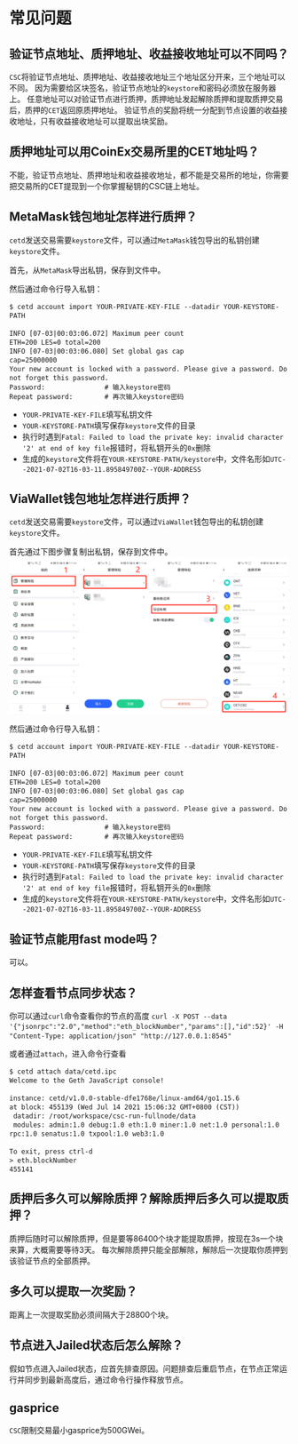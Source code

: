 # 常见问题

## 验证节点地址、质押地址、收益接收地址可以不同吗？

`CSC`将验证节点地址、质押地址、收益接收地址三个地址区分开来，三个地址可以不同。
因为需要给区块签名，验证节点地址的`keystore`和密码必须放在服务器上。
任意地址可以对验证节点进行质押，质押地址发起解除质押和提取质押交易后，质押的`CET`返回原质押地址。
验证节点的奖励将统一分配到节点设置的收益接收地址，只有收益接收地址可以提取出块奖励。

## 质押地址可以用CoinEx交易所里的CET地址吗？

不能，验证节点地址、质押地址和收益接收地址，都不能是交易所的地址，你需要把交易所的CET提现到一个你掌握秘钥的CSC链上地址。

## MetaMask钱包地址怎样进行质押？

`cetd`发送交易需要`keystore`文件，可以通过`MetaMask`钱包导出的私钥创建`keystore`文件。

首先，从`MetaMask`导出私钥，保存到文件中。

然后通过命令行导入私钥：
```
$ cetd account import YOUR-PRIVATE-KEY-FILE --datadir YOUR-KEYSTORE-PATH

INFO [07-03|00:03:06.072] Maximum peer count                       ETH=200 LES=0 total=200
INFO [07-03|00:03:06.080] Set global gas cap                       cap=25000000
Your new account is locked with a password. Please give a password. Do not forget this password.
Password:               # 输入keystore密码
Repeat password:        # 再次输入keystore密码
```
- `YOUR-PRIVATE-KEY-FILE`填写私钥文件
- `YOUR-KEYSTORE-PATH`填写保存`keystore`文件的目录
- 执行时遇到`Fatal: Failed to load the private key: invalid character '2' at end of key file`报错时，将私钥开头的`0x`删除
- 生成的`keystore`文件将在`YOUR-KEYSTORE-PATH/keystore`中，文件名形如`UTC--2021-07-02T16-03-11.895849700Z--YOUR-ADDRESS`

## ViaWallet钱包地址怎样进行质押？

`cetd`发送交易需要`keystore`文件，可以通过`ViaWallet`钱包导出的私钥创建`keystore`文件。

首先通过下图步骤复制出私钥，保存到文件中。
![ViaWallet导出私钥](./images/viawallet_export_privkey.png)

然后通过命令行导入私钥：
```
$ cetd account import YOUR-PRIVATE-KEY-FILE --datadir YOUR-KEYSTORE-PATH

INFO [07-03|00:03:06.072] Maximum peer count                       ETH=200 LES=0 total=200
INFO [07-03|00:03:06.080] Set global gas cap                       cap=25000000
Your new account is locked with a password. Please give a password. Do not forget this password.
Password:               # 输入keystore密码
Repeat password:        # 再次输入keystore密码
```
- `YOUR-PRIVATE-KEY-FILE`填写私钥文件
- `YOUR-KEYSTORE-PATH`填写保存`keystore`文件的目录
- 执行时遇到`Fatal: Failed to load the private key: invalid character '2' at end of key file`报错时，将私钥开头的`0x`删除
- 生成的`keystore`文件将在`YOUR-KEYSTORE-PATH/keystore`中，文件名形如`UTC--2021-07-02T16-03-11.895849700Z--YOUR-ADDRESS`

## 验证节点能用fast mode吗？

可以。

## 怎样查看节点同步状态？

你可以通过`curl`命令查看你的节点的高度
`curl -X POST --data '{"jsonrpc":"2.0","method":"eth_blockNumber","params":[],"id":52}' -H "Content-Type: application/json" "http://127.0.0.1:8545"`

或者通过`attach`，进入命令行查看
```
$ cetd attach data/cetd.ipc 
Welcome to the Geth JavaScript console!

instance: cetd/v1.0.0-stable-dfe1768e/linux-amd64/go1.15.6
at block: 455139 (Wed Jul 14 2021 15:06:32 GMT+0800 (CST))
 datadir: /root/workspace/csc-run-fullnode/data
 modules: admin:1.0 debug:1.0 eth:1.0 miner:1.0 net:1.0 personal:1.0 rpc:1.0 senatus:1.0 txpool:1.0 web3:1.0

To exit, press ctrl-d
> eth.blockNumber
455141
```

## 质押后多久可以解除质押？解除质押后多久可以提取质押？

质押后随时可以解除质押，但是要等86400个块才能提取质押，按现在3s一个块来算，大概需要等待3天。
每次解除质押只能全部解除，解除后一次提取你质押到该验证节点的全部质押。

## 多久可以提取一次奖励？

距离上一次提取奖励必须间隔大于28800个块。

## 节点进入Jailed状态后怎么解除？

假如节点进入Jailed状态，应首先排查原因。问题排查后重启节点，在节点正常运行并同步到最新高度后，通过命令行操作释放节点。

## gasprice

`CSC`限制交易最小gasprice为500GWei。
